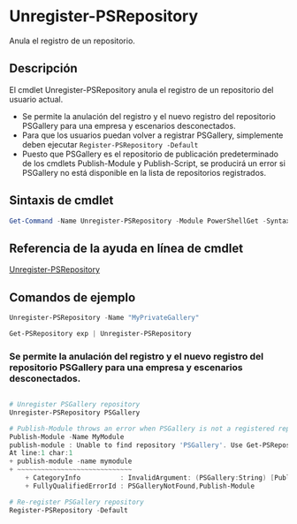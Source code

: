 # Unregister-PSRepository

Anula el registro de un repositorio.

## Descripción

El cmdlet Unregister-PSRepository anula el registro de un repositorio del usuario actual.
- Se permite la anulación del registro y el nuevo registro del repositorio PSGallery para una empresa y escenarios desconectados.
- Para que los usuarios puedan volver a registrar PSGallery, simplemente deben ejecutar `Register-PSRepository -Default`
- Puesto que PSGallery es el repositorio de publicación predeterminado de los cmdlets Publish-Module y Publish-Script, se producirá un error si PSGallery no está disponible en la lista de repositorios registrados.

## Sintaxis de cmdlet

```powershell
Get-Command -Name Unregister-PSRepository -Module PowerShellGet -Syntax
```
## Referencia de la ayuda en línea de cmdlet

[Unregister-PSRepository](http://go.microsoft.com/fwlink/?LinkID=517130)

## Comandos de ejemplo

```powershell
Unregister-PSRepository -Name "MyPrivateGallery"

Get-PSRepository exp | Unregister-PSRepository
```

### Se permite la anulación del registro y el nuevo registro del repositorio PSGallery para una empresa y escenarios desconectados.
```powershell

# Unregister PSGallery repository
Unregister-PSRepository PSGallery

# Publish-Module throws an error when PSGallery is not a registered repository
Publish-Module -Name MyModule
publish-module : Unable to find repository 'PSGallery'. Use Get-PSRepository to see all available repositories. Try again after specifying a valid repository name. You can use 'Register-PSRepository -Default' to register the PSGallery repository.
At line:1 char:1
+ publish-module -name mymodule
+ ~~~~~~~~~~~~~~~~~~~~~~~~~~~~~
    + CategoryInfo          : InvalidArgument: (PSGallery:String) [Publish-Module], ArgumentException
    + FullyQualifiedErrorId : PSGalleryNotFound,Publish-Module

# Re-register PSGallery repository
Register-PSRepository -Default
```

<!--HONumber=Aug16_HO3-->


